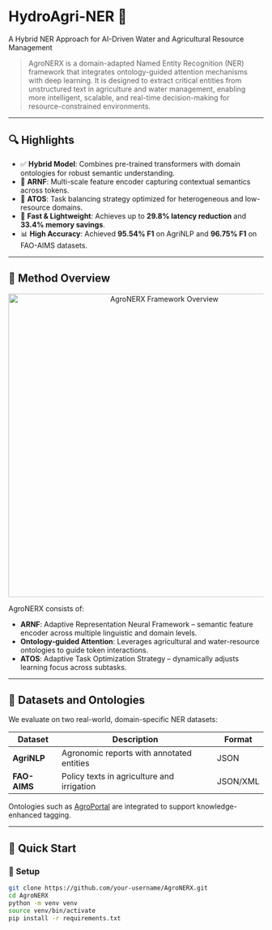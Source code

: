 # HydroAgri-NER 🌾
A Hybrid NER Approach for AI-Driven Water and Agricultural Resource Management

> AgroNERX is a domain-adapted Named Entity Recognition (NER) framework that integrates ontology-guided attention mechanisms with deep learning. It is designed to extract critical entities from unstructured text in agriculture and water management, enabling more intelligent, scalable, and real-time decision-making for resource-constrained environments.

---

## 🔍 Highlights

- ✅ **Hybrid Model**: Combines pre-trained transformers with domain ontologies for robust semantic understanding.
- 🧠 **ARNF**: Multi-scale feature encoder capturing contextual semantics across tokens.
- 🎯 **ATOS**: Task balancing strategy optimized for heterogeneous and low-resource domains.
- 🚀 **Fast & Lightweight**: Achieves up to **29.8% latency reduction** and **33.4% memory savings**.
- 📊 **High Accuracy**: Achieved **95.54% F1** on AgriNLP and **96.75% F1** on FAO-AIMS datasets.

---

## 📌 Method Overview

<p align="center">
  <img src="https://your-domain.com/path/to/method_diagram.png" alt="AgroNERX Framework Overview" width="600"/>
</p>

AgroNERX consists of:

- **ARNF**: Adaptive Representation Neural Framework – semantic feature encoder across multiple linguistic and domain levels.
- **Ontology-guided Attention**: Leverages agricultural and water-resource ontologies to guide token interactions.
- **ATOS**: Adaptive Task Optimization Strategy – dynamically adjusts learning focus across subtasks.

---

## 📁 Datasets and Ontologies

We evaluate on two real-world, domain-specific NER datasets:

| Dataset   | Description                                | Format      |
|-----------|--------------------------------------------|-------------|
| **AgriNLP**   | Agronomic reports with annotated entities | JSON         |
| **FAO-AIMS**  | Policy texts in agriculture and irrigation | JSON/XML     |

Ontologies such as [AgroPortal](http://agroportal.lirmm.fr/) are integrated to support knowledge-enhanced tagging.

---

## 🚀 Quick Start

### 🔧 Setup

```bash
git clone https://github.com/your-username/AgroNERX.git
cd AgroNERX
python -m venv venv
source venv/bin/activate
pip install -r requirements.txt
